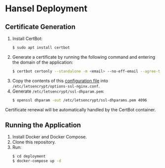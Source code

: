 # Hansel Deployment

## Certificate Generation

1. Install CertBot:
   ```sh
   $ sudo apt install certbot
   ```
1. Generate a certificate by running the following command and entering the domain of the application:
   ```sh
   $ certbot certonly --standalone -m <email> --no-eff-email --agree-tos
   ```
1. Copy the contents of this [configuration file](https://github.com/certbot/certbot/blob/master/certbot-nginx/certbot_nginx/_internal/tls_configs/options-ssl-nginx.conf) into `/etc/letsencrypt/options-ssl-nginx.conf`.
1. Generate `/etc/letsencrypt/ssl-dhparam.pem`:
   ```sh
   $ openssl dhparam -out /etc/letsencrypt/ssl-dhparams.pem 4096
   ```

Certificate renewal will be automatically handled by the CertBot container.

## Running the Application

1. Install Docker and Docker Compose.
1. Clone this repository.
1. Run:
   ```sh
   $ cd deployment
   $ docker-compose up -d
   ```
